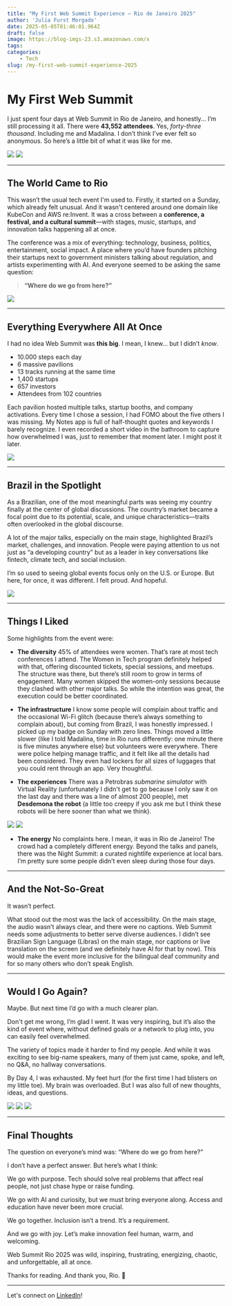 ```yaml
---
title: "My First Web Summit Experience – Rio de Janeiro 2025"
author: 'Julia Furst Morgado'
date: 2025-05-05T01:46:01.964Z
draft: false
image: https://blog-imgs-23.s3.amazonaws.com/x
tags:
categories: 
    - Tech
slug: /my-first-web-summit-experience-2025
---
```


# My First Web Summit

I just spent four days at Web Summit in Rio de Janeiro, and honestly... I’m still processing it all.
There were **43,552 attendees**. Yes, *forty-three thousand*. Including me and Madalina.
I don’t think I’ve ever felt so anonymous.
So here’s a little bit of what it was like for me.

![](https://blog-imgs-23.s3.amazonaws.com/websummit25-wMaddie.jpeg)
![](https://blog-imgs-23.s3.amazonaws.com/websummit2025-badge.jpeg)

---

## The World Came to Rio

This wasn’t the usual tech event I'm used to. Firstly, it started on a Sunday, which already felt unusual. And it wasn't centered around one domain like KubeCon and AWS re:Invent. It was a cross between a **conference, a festival, and a cultural summit**—with stages, music, startups, and innovation talks happening all at once.

The conference was a mix of everything: technology, business, politics, entertainment, social impact. A place where you’d have founders pitching their startups next to government ministers talking about regulation, and artists experimenting with AI. And everyone seemed to be asking the same question:

> **“Where do we go from here?”**

![](https://blog-imgs-23.s3.amazonaws.com/websummit25-mainstage.jpeg)

---

## Everything Everywhere All At Once

I had no idea Web Summit was **this big**. I mean, I knew… but I didn’t *know*.

- 10.000 steps each day
- 6 massive pavilions  
- 13 tracks running at the same time  
- 1,400 startups
- 657 investors
- Attendees from 102 countries

Each pavilion hosted multiple talks, startup booths, and company activations. Every time I chose a session, I had FOMO about the five others I was missing. My Notes app is full of half-thought quotes and keywords I barely recognize. I even recorded a short video in the bathroom to capture how overwhelmed I was, just to remember that moment later. I might post it later.

![](https://blog-imgs-23.s3.amazonaws.com/websummit25-resting.jpeg)

---

## Brazil in the Spotlight

As a Brazilian, one of the most meaningful parts was seeing my country finally at the center of global discussions. The country’s market became a focal point due to its potential, scale, and unique characteristics—traits often overlooked in the global discourse. 

A lot of the major talks, especially on the main stage, highlighted Brazil’s market, challenges, and innovation. People were paying attention to us not just as “a developing country” but as a leader in key conversations like fintech, climate tech, and social inclusion.

I’m so used to seeing global events focus only on the U.S. or Europe. But here, for once, it was different. I felt proud. And hopeful.

![](https://blog-imgs-23.s3.amazonaws.com/websummit25-julia.jpeg)

---

## Things I Liked

Some highlights from the event were:

- **The diversity**
45% of attendees were women. That’s rare at most tech conferences I attend. The Women in Tech program definitely helped with that, offering discounted tickets, special sessions, and meetups. The structure was there, but there’s still room to grow in terms of engagement. Many women skipped the women-only sessions because they clashed with other major talks. So while the intention was great, the execution could be better coordinated.

- **The infrastructure** 
I know some people will complain about traffic and the occasional Wi-Fi glitch (because there’s always something to complain about), but coming from Brazil, I was honestly impressed. I picked up my badge on Sunday with zero lines. Things moved a little slower (like I told Madalina, time in Rio runs differently: one minute there is five minutes anywhere else) but volunteers were everywhere. There were police helping manage traffic, and it felt like all the details had been considered. They even had lockers for all sizes of luggages that you could rent through an app. Very thoughtful.

- **The experiences** There was a Petrobras *submarine simulator* with Virtual Reality (unfortunately I didn't get to go because I only saw it on the last day and there was a line of almost 200 people), met **Desdemona the robot** (a little too creepy if you ask me but I think these robots will be here sooner than what we think).

![](https://blog-imgs-23.s3.amazonaws.com/websummit25-petrobrasVR.jpeg)
![](https://blog-imgs-23.s3.amazonaws.com/websummit25-desi.jpeg)

- **The energy**
No complaints here. I mean, it was in Rio de Janeiro! The crowd had a completely different energy. Beyond the talks and panels, there was the Night Summit: a curated nightlife experience at local bars. I’m pretty sure some people didn’t even sleep during those four days.

---

## And the Not-So-Great

It wasn’t perfect.

What stood out the most was the lack of accessibility. On the main stage, the audio wasn’t always clear, and there were no captions. Web Summit needs some adjustments to better serve diverse audiences. I didn’t see Brazilian Sign Language (Libras) on the main stage, nor captions or live translation on the screen (and we definitely have AI for that by now). This would make the event more inclusive for the bilingual deaf community and for so many others who don’t speak English.

---

## Would I Go Again?

Maybe. But next time I’d go with a much clearer plan.

Don't get me wrong, I’m glad I went. It was very inspiring, but it’s also the kind of event where, without defined goals or a network to plug into, you can easily feel overwhelmed.

The variety of topics made it harder to find my people. And while it was exciting to see big-name speakers, many of them just came, spoke, and left, no Q&A, no hallway conversations.

By Day 4, I was exhausted. My feet hurt (for the first time I had blisters on my little toe). My brain was overloaded. But I was also full of new thoughts, ideas, and questions.


![](https://blog-imgs-23.s3.amazonaws.com/websummit25-wMaddie2.jpeg)
![](https://blog-imgs-23.s3.amazonaws.com/websummit25-wFernanda.jpeg)
![](https://blog-imgs-23.s3.amazonaws.com/websummit25-websummit25-wZapata.jpeg)

---

## Final Thoughts

The question on everyone’s mind was:
“Where do we go from here?”

I don’t have a perfect answer. But here’s what I think:

We go with purpose. Tech should solve real problems that affect real people, not just chase hype or raise funding.

We go with AI and curiosity, but we must bring everyone along. Access and education have never been more crucial.

We go together. Inclusion isn’t a trend. It’s a requirement.

And we go with joy. Let’s make innovation feel human, warm, and welcoming.

Web Summit Rio 2025 was wild, inspiring, frustrating, energizing, chaotic, and unforgettable, all at once.

Thanks for reading.
And thank you, Rio. 💙

***
Let's connect on [LinkedIn](https://www.linkedin.com/in/juliafmorgado/)!
